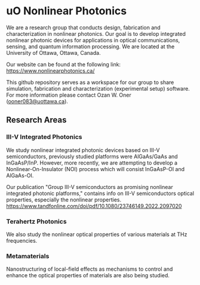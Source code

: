 # uO Nonlinear Photonics
We are a research group that conducts design, fabrication and characterization in nonlinear photonics. Our goal is to develop integrated nonlinear photonic devices for applications in optical communications, sensing, and quantum information processing. We are located at the University of Ottawa, Ottawa, Canada. 

Our website can be found at the following link: https://www.nonlinearphotonics.ca/

This github repository serves as a workspace for our group to share simulation, fabrication and characterization (experimental setup) software. For more information please contact Ozan W. Oner (ooner083@uottawa.ca).

## Research Areas

### III-V Integrated Photonics
We study nonlinear integrated photonic devices based on III-V semiconductors, previously studied platforms were AlGaAs/GaAs and InGaAsP/InP. However, more recently, we are attempting to develop a Nonlinear-On-Insulator (NOI) process which will consist InGaAsP-OI and AlGaAs-OI. 

Our publication "Group III-V semiconductors as promising nonlinear integrated photonic platforms," contains info on III-V semiconductors optical properties, especially the nonlinear properties. 
https://www.tandfonline.com/doi/pdf/10.1080/23746149.2022.2097020

### Terahertz Photonics
We also study the nonlinear optical properties of various materials at THz frequencies.

### Metamaterials
Nanostructuring of local-field effects as mechanisms to control and enhance the optical properties of materials are also being studied.




